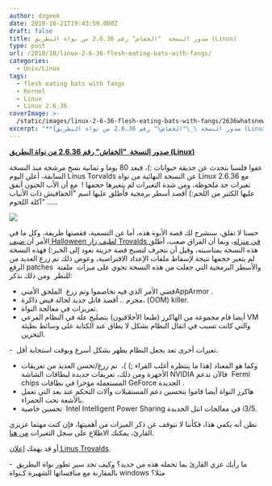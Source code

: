 ```yaml
---
author: dzgeek
date: 2010-10-21T19:43:59.000Z
draft: false
title: صدور النسخة  "الخفاش" رقم 2.6.36 من نواة البطريق (Linux)
type: post
url: /2010/10/linux-2-6-36-flesh-eating-bats-with-fangs/
categories:
  - Unix/Linux
tags:
  - flesh eating bats with fangs
  - Kernel
  - Linux
  - Linux 2.6.36
coverImage: >-
  /static/images/linux-2-6-36-flesh-eating-bats-with-fangs/2636whatsnewalt-17032b7479cd9775.png
excerpt: "**[صدور النسخة \_\"الخفاش\" رقم 2.6.36 من نواة البطريق (Linux)](https://www.it-scoop.com/2010/10/linux-2-6-36-flesh-eating-bats-with-fangs/)**\n\nعفوا فلسنا نتحدث عن حديقة حيوانات :)، فبعد 80 يوما و ثمانية نسخ مرشحة منذ النسخة السابقة، أعلن اليوم Linus Torvalds عن النسخة النهائية من نواة Linux 2.6.36 مع تغيرات جد ملحوظة،"
---
```

**[صدور النسخة  "الخفاش" رقم 2.6.36 من نواة البطريق (Linux)](https://www.it-scoop.com/2010/10/linux-2-6-36-flesh-eating-bats-with-fangs/)**

عفوا فلسنا نتحدث عن حديقة حيوانات :)، فبعد 80 يوما و ثمانية نسخ مرشحة منذ النسخة السابقة، أعلن اليوم Linus Torvalds عن النسخة النهائية من نواة Linux 2.6.36 مع تغيرات جد ملحوظة، ومن شدة التغيرات لم يتغيرها حجمها !  مع أن الأب الحنون أنفق عليها الكثير من اللحم:) أقصد أسطر برمجية فأطلق عليها اسم "الخفافيش ذات الأنياب آكلة اللحوم" .....

![](/static/images/linux-2-6-36-flesh-eating-bats-with-fangs/2636whatsnewalt-17032b7479cd9775.png)

حسنا لا تقلق، سنشرح لك قصة الأبوة هذه، أما عن التسمية، فقصتها ظريفة، وكل ما في الأمر أن[ ضيف Halloween لطيف زار Trovalds في منزله](http://torvalds-family.blogspot.com/2010/10/early-halloween-guest.html)، وبما أن الفراق صعب، أطلق هذه النسخة بمناسبته، وقبل أن ننحرف لتصبح قصة حزينة نعود إلى الخبر:) فهذه النسخة لم يتغير حجمها نتيجة لإسقاط ملفات الإعداد الافتراضية، وعوض ذلك تم زرع العديد من الرقع patches  والأسطر البرمجية التي جعلت من هذه النسخة تحوي على ميزات  ملفتة للنظر  ومن ذلك نذكر:

-   قضي الأمر الذي فيه تخاصموا وتم زرع  الملحق الأمنيAppArmor .
-   مجرم .. أقصد قاتل جديد لحالة فيض ذاكرة، (OOM) killer.
-   تعزيزات في معالجة النواة.
-   أيضا قام مجموعة من الهاكرز (طبعا الأخلاقيون) بتصليح علة في النظام الفرعي VM والتي كانت تسبب في اثقال النظام بشكل لا يطاق عند الكتابة على وسائط بطيئة التخزين.

\-  تغيرات أخرى تعد بجعل النظام يظهر بشكل أسرع وبوقت استجابة أقل.

-   وكما هو المعتاد (هذا ما ينتظره أغلب القراء ;) )،  تم زرع/تحسن العديد من تعريفات الأجهزة ومن ذلك، تعريفات جديدة لبطاقات الشاشة NVIDIA فالآن تدعم  Fermi chips المستعملة مؤخرا في بطاقات GeForce الجديدة .
-   هاكرز النواة أيضا قاموا بتحسين دعم المستقبلات وآلات التحكم عند بعد التي تعمل بالأشعة تحت الحمراء.
-   تحسين خاصية  Intel Intelligent Power Sharing في معالجات انتل الجديدة i3/5.

نظن أنه يكفي هذا، فكأننا لا نتوقف عن ذكر الميزات من أهميتها، فإن كنت مهتما عزيزي القارئ، يمكنك الاطلاع على سجل التغيرات [من هنا](http://kernelnewbies.org/Linux\_2\_6\_36).

أو قد يهمك [إعلان Linus Trovalds](http://lkml.org/lkml/2010/10/20/409).

\-  ما رأيك عزي القارئ بما تحمله هذه من جديد؟ وكيف تجد سير تطور نواة البطريق بالمقارنة مع منافساتها الشهيرة كـنواة windows مثلا؟
